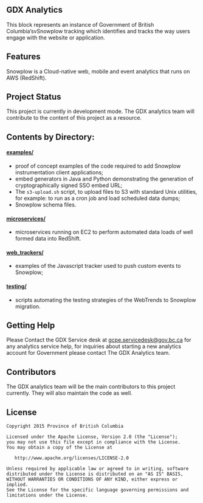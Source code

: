 ## GDX Analytics

This block represents an instance of Government of British Columbia’svSnowplow tracking which identifies and tracks the way users engage with the website or application.

## Features

Snowplow is a Cloud-native web, mobile and event analytics that runs on AWS (RedShift).

## Project Status

This project is currently in development mode. The GDX analytics team will contribute to the content of this project as a resource.

## Contents by Directory:

#### [examples/](./examples/)

- proof of concept examples of the code required to add Snowplow instrumentation client applications;
- embed generators in Java and Python demonstrating the generation of cryptographically signed SSO embed URL;
- The `s3-upload.sh` script, to upload files to S3 with standard Unix utilities, for example: to run as a cron job and load scheduled data dumps;
- Snowplow schema files.

#### [microservices/](./microservices/)

- microservices running on EC2 to perform automated data loads of well formed data into RedShift.

#### [web_trackers/](./web_trackers)

- examples of the Javascript tracker used to push custom events to Snowplow;

#### [testing/](./testing/)

- scripts automating the testing strategies of the WebTrends to Snowplow migration.

## Getting Help

Please Contact the GDX Service desk at gcpe.servicedesk@gov.bc.ca for any analytics service help, for inquiries about starting a new analytics account for Government please contact The GDX Analytics team.

## Contributors

The GDX analytics team will be the main contributors to this project currently. They will also maintain the code as well. 

## License


    Copyright 2015 Province of British Columbia

    Licensed under the Apache License, Version 2.0 (the "License");
    you may not use this file except in compliance with the License.
    You may obtain a copy of the License at

       http://www.apache.org/licenses/LICENSE-2.0

    Unless required by applicable law or agreed to in writing, software
    distributed under the License is distributed on an "AS IS" BASIS,
    WITHOUT WARRANTIES OR CONDITIONS OF ANY KIND, either express or implied.
    See the License for the specific language governing permissions and
    limitations under the License.
